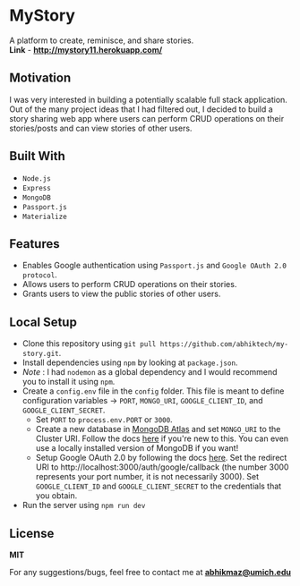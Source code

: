 # MyStory
A platform to create, reminisce, and share stories.<br />
**Link** - **http://mystory11.herokuapp.com/**

## Motivation
I was very interested in building a potentially scalable full stack application. Out of the many project ideas that I had filtered out, I decided to build a story sharing web app where users can perform CRUD operations on their stories/posts and can view stories of other users.

## Built With
- `Node.js`
- `Express`
- `MongoDB`
- `Passport.js`
- `Materialize`

## Features
- Enables Google authentication using `Passport.js` and `Google OAuth 2.0 protocol`.
- Allows users to perform CRUD operations on their stories.
- Grants users to view the public stories of other users.

## Local Setup
- Clone this repository using `git pull https://github.com/abhiktech/my-story.git`.
- Install dependencies using `npm` by looking at `package.json`.
- *Note* : I had `nodemon` as a global dependency and I would recommend you to install it using `npm`.
- Create a `config.env` file in the `config` folder. This file is meant to define configuration variables -> `PORT`, `MONGO_URI`, `GOOGLE_CLIENT_ID`, and `GOOGLE_CLIENT_SECRET`.
  - Set `PORT` to  `process.env.PORT` or `3000`.
  - Create a new database in [MongoDB Atlas](https://account.mongodb.com/account/login) and set `MONGO_URI` to the Cluster URI. Follow the docs [here](https://docs.atlas.mongodb.com/getting-started) if you're new to this. You can even use a locally installed version of MongoDB if you want!
  - Setup Google OAuth 2.0 by following the docs [here](https://support.google.com/googleapi/answer/6158849?hl=en). Set the redirect URI to http://localhost:3000/auth/google/callback (the number 3000 represents your port number, it is not necessarily 3000). Set `GOOGLE_CLIENT_ID` and `GOOGLE_CLIENT_SECRET` to the credentials that you obtain.
- Run the server using `npm run dev`

## License
**MIT**

For any suggestions/bugs, feel free to contact me at **abhikmaz@umich.edu**



